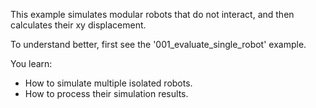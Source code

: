 This example simulates modular robots that do not interact, and then calculates their xy displacement.

To understand better, first see the '001_evaluate_single_robot' example.

You learn:
- How to simulate multiple isolated robots.
- How to process their simulation results.
